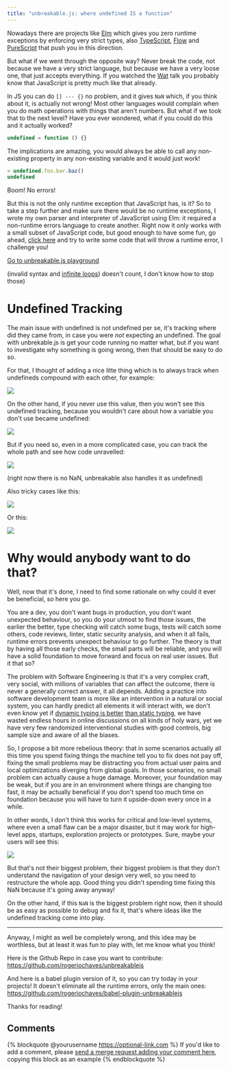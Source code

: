 ```yaml
---
title: "unbreakable.js: where undefined IS a function"
---
```


Nowadays there are projects like [Elm](https://elm-lang.org/) which gives you zero runtime exceptions by enforcing very strict types, also [TypeScript](https://www.typescriptlang.org/), [Flow](https://flow.org/) and [PureScript](https://www.purescript.org/) that push you in this direction.

But what if we went through the opposite way? Never break the code, not because we have a very strict language, but because we have a very loose one, that just accepts everything. If you watched the [Wat](https://www.destroyallsoftware.com/talks/wat) talk you probably know that JavaScript is pretty much like that already.

In JS you can do `[] --- {}` no problem, and it gives `NaN` which, if you think about it, is actually not wrong! Most other languages would complain when you do math operations with things that aren't numbers. But what if we took that to the next level? Have you ever wondered, what if you could do this and it actually worked?

```javascript
undefined = function () {}
```

The implications are amazing, you would always be able to call any non-existing property in any non-existing variable and it would just work!

```javascript
> undefined.foo.bar.baz()
undefined
```

Boom! No errors!

But this is not the only runtime exception that JavaScript has, is it? So to take a step further and make sure there would be no runtime exceptions, I wrote my own parser and interpreter of JavaScript using Elm: it required a non-runtime errors language to create another. Right now it only works with a small subset of JavaScript code, but good enough to have some fun, go ahead, [click here](https://rogeriochaves.github.io/unbreakablejs/) and try to write some code that will throw a runtime error, I challenge you!

[Go to unbreakable.js playground](https://rogeriochaves.github.io/unbreakablejs/)

(invalid syntax and [infinite loops](https://en.wikipedia.org/wiki/Halting_problem)) doesn't count, I don't know how to stop those)

Undefined Tracking
==================

The main issue with undefined is not undefined per se, it's tracking where did they came from, in case you were *not* expecting an undefined. The goal with unbrekable.js is get your code running no matter what, but if you want to investigate why something is going wrong, then that should be easy to do so.

For that, I thought of adding a nice litte thing which is to always track when undefineds compound with each other, for example:

![](../img/unbreakablejs1.png)

On the other hand, if you never use this value, then you won't see this undefined tracking, because you wouldn't care about how a variable you don't use became undefined:

![](../img/unbreakablejs2.png)

But if you need so, even in a more complicated case, you can track the whole path and see how code unravelled:

![](../img/unbreakablejs3.png)

(right now there is no NaN, unbreakable also handles it as undefined)

Also tricky cases like this:

![](../img/unbreakablejs4.png)

Or this:

![](../img/unbreakablejs5.png)

Why would anybody want to do that?
==================================

Well, now that it's done, I need to find some rationale on why could it ever be beneficial, so here you go.

You are a dev, you don't want bugs in production, you don't want unexpected behaviour, so you do your utmost to find those issues, the earlier the better, type checking will catch some bugs, tests will catch some others, code reviews, linter, static security analysis, and when it all fails, runtime errors prevents unexpect behaviour to go further. The theory is that by having all those early checks, the small parts will be reliable, and you will have a solid foundation to move forward and focus on real user issues. But it that so?

The problem with Software Engineering is that it's a very complex craft, very social, with millions of variables that can affect the outcome, there is never a generally correct answer, it all depends. Adding a practice into software development team is more like an intervention in a natural or social system, you can hardly predict all elements it will interact with, we don't even know yet if [dynamic typing is better](https://games.greggman.com/game/dynamic-typing-static-typing/) [than static typing](https://blog.acolyer.org/2017/09/19/to-type-or-not-to-type-quantifying-detectable-bugs-in-javascript/), we have wasted endless hours in online discussions on all kinds of holy wars, yet we have very few randomized interventional studies with good controls, big sample size and aware of all the biases.

So, I propose a bit more rebelious theory: that in some scenarios actually all this time you spend fixing things the machine tell you to fix does not pay off, fixing the small problems may be distracting you from actual user pains and local optimizations diverging from global goals. In those scenarios, no small problem can actually cause a huge damage. Moreover, your foundation may be weak, but if you are in an environment where things are changing too fast, it may be actually beneficial if you don't spend too much time on foundation because you will have to turn it upside-down every once in a while.

In other words, I don't think this works for critical and low-level systems, where even a small flaw can be a major disaster, but it may work for high-level apps, startups, exploration projects or prototypes. Sure, maybe your users will see this:

![](../img/unbreakablejs6.png)

But that's not their biggest problem, their biggest problem is that they don't understand the navigation of your design very well, so you need to restructure the whole app. Good thing you didn't spending time fixing this NaN because it's going away anyway!

On the other hand, if this `NaN` is the biggest problem right now, then it should be as easy as possible to debug and fix it, that's where ideas like the undefined tracking come into play.

------

Anyway, I might as well be completely wrong, and this idea may be worthless, but at least it was fun to play with, let me know what you think!

Here is the Github Repo in case you want to contribute: <https://github.com/rogeriochaves/unbreakablejs>

And here is a babel plugin version of it, so you can try today in your projects! It doesn't eliminate all the runtime errors, only the main ones: <https://github.com/rogeriochaves/babel-plugin-unbreakablejs>

Thanks for reading!

## Comments

{% blockquote @yourusername https://optional-link.com %}
If you'd like to add a comment, please [send a merge request adding your comment here](https://github.com/rogeriochaves/blog/edit/master/source/_posts/%%filename%%), copying this block as an example
{% endblockquote %}